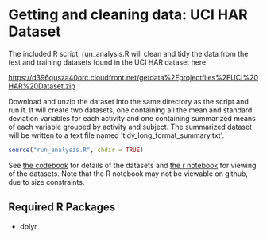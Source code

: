 # Getting and cleaning data: UCI HAR Dataset

The included R script, run_analysis.R will clean and tidy the data from the test and training datasets found in the UCI HAR dataset here

https://d396qusza40orc.cloudfront.net/getdata%2Fprojectfiles%2FUCI%20HAR%20Dataset.zip

Download and unzip the dataset into the same directory as the script and run it. It will create two datasets, one containing all the mean and standard deviation variables for each activity and one containing summarized means of each variable grouped by activity and subject. The summarized dataset will be written to a text file named 'tidy_long_format_summary.txt'.

```R
source("run_analysis.R", chdir = TRUE)
```

See [the codebook](Codebook.md) for details of the datasets and [the r notebook](codebook.nb.html) for viewing of the datasets. Note that the R notebook may not be viewable on github, due to size constraints.

## Required R Packages
* dplyr